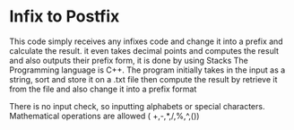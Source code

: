 # Infix to Postfix

This code simply receives any infixes code and change it into a prefix and calculate the result. it even takes decimal points and computes the result and also outputs their prefix form,
it is done by using Stacks
The Programming language is C++.
 The program initially takes in the input as a string, sort and store it on a .txt file then compute the result by retrieve it from the file and also change it into a prefix format 
 
There is no input check, so inputting alphabets or special characters. Mathematical operations are allowed ( +,-,*,/,%,^,())

